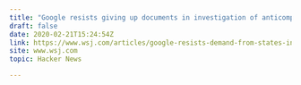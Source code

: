 ```yaml
---
title: "Google resists giving up documents in investigation of anticompetitive practices"
draft: false
date: 2020-02-21T15:24:54Z
link: https://www.wsj.com/articles/google-resists-demand-from-states-in-digital-ad-probe-11582281000?utm_medium=RSS&utm_source=hune
site: www.wsj.com
topic: Hacker News  

---
```

